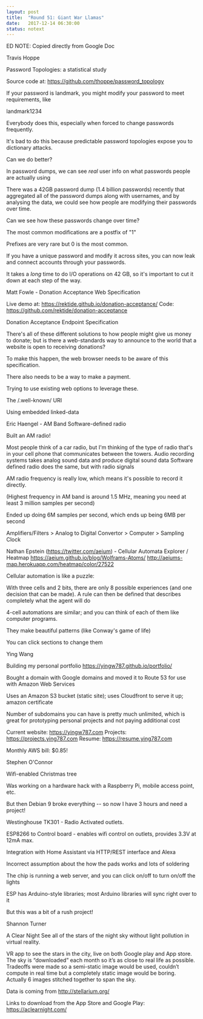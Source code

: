 ```yaml
---
layout: post
title:  "Round 51: Giant War Llamas"
date:   2017-12-14 06:30:00
status: notext
---
```


ED NOTE: Copied directly from Google Doc


Travis Hoppe 

Password Topologies: a statistical study

Source code at: https://github.com/thoppe/password_topology 

If your password is landmark, you might modify your password to meet requirements, like

landmark1234

Everybody does this, especially when forced to change passwords frequently.

It's bad to do this because predictable password topologies expose you to dictionary attacks.

Can we do better?

In password dumps, we can see *real* user info on what passwords people are actually using

There was a 42GB password dump (1.4 billion passwords) recently that aggregated all of the password dumps along with usernames, and by analysing the data, we could see how people are modifying their passwords over time.

Can we see how these passwords change over time?

The most common modifications are a postfix of "1"

Prefixes are very rare but 0 is the most common.

If you have a unique password and modify it across sites, you can now leak and connect accounts through your passwords.

It takes a *long* time to do I/O operations on 42 GB, so it's important to cut it down at each step of the way.

Matt Fowle - Donation Acceptance Web Specification

Live demo at: https://rektide.github.io/donation-acceptance/ 
Code: https://github.com/rektide/donation-acceptance

Donation Acceptance Endpoint Specification

There's all of these different solutions to how people might give us money to donate; but is there a web-standards way to announce to the world that a website is open to receiving donations?

To make this happen, the web browser needs to be aware of this specification.

There also needs to be a way to make a payment.

Trying to use existing web options to leverage these.

The /.well-known/ URI

Using embedded linked-data

Eric Haengel - AM Band Software-defined radio

Built an AM radio!

Most people think of a car radio, but I'm thinking of the type of radio that's in your cell phone that communicates between the towers.
Audio recording systems takes analog sound data and produce digital sound data
Software defined radio does the same, but with radio signals

AM radio frequency is really low, which means it's possible to record it directly.

(Highest frequency in AM band is around 1.5 MHz, meaning you need at least 3 million samples per second)

Ended up doing 6M samples per second, which ends up being 6MB per second

Amplifiers/Filters > Analog to Digital Convertor > Computer > Sampling Clock

Nathan Epstein (https://twitter.com/aeium) - Cellular Automata Explorer / Heatmap
	https://aeium.github.io/blog/Wolframs-Atoms/
	http://aeiums-map.herokuapp.com/heatmap/color/27522

Cellular automation is like a puzzle:

With three cells and 2 bits, there are only 8 possible experiences (and one decision that can be made).
A rule can then be defined that describes completely what the agent will do

4-cell automations are similar; and you can think of each of them like computer programs.

They make beautiful patterns (like Conway's game of life)

You can click sections to change them

Ying Wang

Building my personal portfolio 
https://yingw787.github.io/portfolio/

Bought a domain with Google domains and moved it to Route 53 for use with Amazon Web Services

Uses an Amazon S3 bucket (static site); uses Cloudfront to serve it up; amazon certificate 

Number of subdomains you can have is pretty much unlimited, which is great for prototyping personal projects and not paying additional cost

Current website: https://yingw787.com 
Projects: https://projects.ying787.com
Resume: https://resume.ying787.com 

Monthly AWS bill: $0.85!

Stephen O'Connor

Wifi-enabled Christmas tree

Was working on a hardware hack with a Raspberry Pi, mobile access point, etc.

But then Debian 9 broke everything -- so now I have 3 hours and need a project!

Westinghouse TK301 - Radio Activated outlets.

ESP8266 to Control board - enables wifi control on outlets, provides 3.3V at 12mA max.

Integration with Home Assistant via HTTP/REST interface and Alexa

Incorrect assumption about the how the pads works and lots of soldering

The chip is running a web server, and you can click on/off to turn on/off the lights

ESP has Arduino-style libraries; most Arduino libraries will sync right over to it

But this was a bit of a rush project!

Shannon Turner 

A Clear Night
See all of the stars of the night sky without light pollution in virtual reality. 

VR app to see the stars in the city, live on both Google play and App store. The sky is “downloaded” each month so it’s as close to real life as possible. Tradeoffs were made so a semi-static image would be used, couldn’t compute in real time but a completely static image would be boring. Actually 6 images stitched together to span the sky. 

Data is coming from http://stellarium.org/

Links to download from the App Store and Google Play: https://aclearnight.com/

